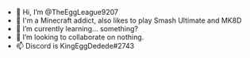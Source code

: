 - 👋 Hi, I’m @TheEggLeague9207
- 👀 I'm a Minecraft addict, also likes to play Smash Ultimate and MK8D
- 🌱 I’m currently learning... something?
- 💞️ I’m looking to collaborate on nothing.
- 📫 Discord is KingEggDedede#2743

<!---
TheEggLeague9207/TheEggLeague9207 is a ✨ special ✨ repository because its `README.md` (this file) appears on your GitHub profile.
You can click the Preview link to take a look at your changes.
--->
